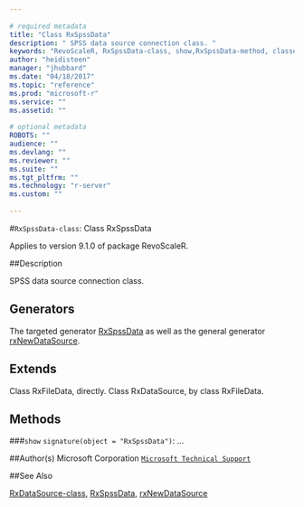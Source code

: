```yaml
--- 
 
# required metadata 
title: "Class RxSpssData" 
description: " SPSS data source connection class. " 
keywords: "RevoScaleR, RxSpssData-class, show,RxSpssData-method, classes" 
author: "heidisteen" 
manager: "jhubbard" 
ms.date: "04/18/2017" 
ms.topic: "reference" 
ms.prod: "microsoft-r" 
ms.service: "" 
ms.assetid: "" 
 
# optional metadata 
ROBOTS: "" 
audience: "" 
ms.devlang: "" 
ms.reviewer: "" 
ms.suite: "" 
ms.tgt_pltfrm: "" 
ms.technology: "r-server" 
ms.custom: "" 
 
--- 
```

 
 
 
 
 #`RxSpssData-class`: Class RxSpssData

 Applies to version 9.1.0 of package RevoScaleR.
 
 ##Description
 
SPSS data source connection class.
 
 
 ## Generators 

 
The targeted generator [RxSpssData](../../scaler/packagehelp/rxspssdata.md) as well as the general generator
[rxNewDataSource](rxnew.md).
 
 ## Extends 

 
Class RxFileData, directly.
Class RxDataSource, by class RxFileData.
 
 ## Methods 

 


###`show`
`signature(object = "RxSpssData")`: ...



 
 ##Author(s)
 Microsoft Corporation [`Microsoft Technical Support`](https://go.microsoft.com/fwlink/?LinkID=698556&clcid=0x409)
 
 
 ##See Also
 
[RxDataSource-class](rxdatasource-class.md),
[RxSpssData](../../scaler/packagehelp/rxspssdata.md),
[rxNewDataSource](rxnew.md)
   
 
